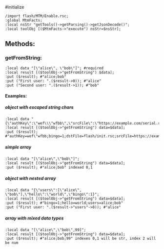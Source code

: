#initialize

```
/import flash/MTM/Enable.rsc;
:global MtmFacts;
:local nsStr "getTools()->getParsing()->getJsonDecode()";
:local toolObj [($MtmFacts->"execute") nsStr=$nsStr];

```

## Methods:

### getFromString:

```
:local data "[\"alice\", \"bob\"]"; #required
:local result [($toolObj->"getFromString") $data];
:put ($result); #"alice;bob"
:put ("First user: ".($result->0)); #"alice"
:put ("Second user: ".($result->1)); #"bob"
```

#### Examples:

##### object with escaped string chars
```
:local data "{\"authKey\":\"wef\\\"wfbb\",\"srcFile\":\"https://example.com/serial.rsc\",\"dstFile\":\"flash/init.rsc\",\"bingo\":1}";
:local result [($toolObj->"getFromString") data=$data];
:put ($result); #"authKey=wef\"wfbb;bingo=1;dstFile=flash/init.rsc;srcFile=https://example.com/serial.rsc"
```

##### simple array
```
:local data "[\"alice\",\"bob\"]";
:local result [($toolObj->"getFromString") data=$data];
:put ($result); #"alice;bob" indexed 0,1
```

##### object with nested array
```
:local data "{\"users\":[\"alice\", \"bob\"],\"hello\":\"world\",\"bingo\":1}";
:local result [($toolObj->"getFromString") data=$data];
:put ($result); #"bingo=1;hello=world;users=alice;bob"
:put ("First user: ".($result->"users"->0)); #"alice"
```

##### array with mixed data types
```
:local data "[\"alice\",\"bob\",99]";
:local result [($toolObj->"getFromString") data=$data];
:put ($result); #"alice;bob;99" indexes 0,1 will be str, index 2 will be num 
```